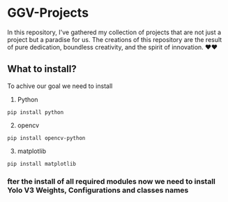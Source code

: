 # GGV-Projects

In this repository, I've gathered my collection of projects that are not just a project but a paradise for us. The creations of this repository are the result of pure dedication, boundless creativity, and the spirit of innovation. ❤️❤️

## What to install?
To achive our goal we need to install
1. Python
```
pip install python
```
2. opencv
```
pip install opencv-python
```
3. matplotlib
```
pip install matplotlib
```

### fter the install of all required modules now we need to install Yolo V3 Weights, Configurations and classes names